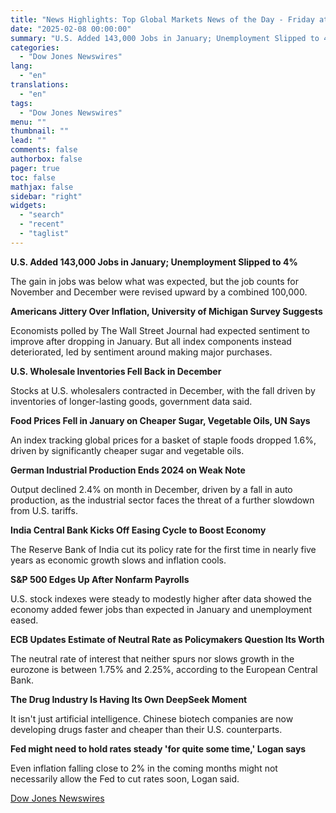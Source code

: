 ```yaml
---
title: "News Highlights: Top Global Markets News of the Day - Friday at 11 AM ET"
date: "2025-02-08 00:00:00"
summary: "U.S. Added 143,000 Jobs in January; Unemployment Slipped to 4%The gain in jobs was below what was expected, but the job counts for November and December were revised upward by a combined 100,000.Americans Jittery Over Inflation, University of Michigan Survey SuggestsEconomists polled by The Wall Street Journal had expected sentiment..."
categories:
  - "Dow Jones Newswires"
lang:
  - "en"
translations:
  - "en"
tags:
  - "Dow Jones Newswires"
menu: ""
thumbnail: ""
lead: ""
comments: false
authorbox: false
pager: true
toc: false
mathjax: false
sidebar: "right"
widgets:
  - "search"
  - "recent"
  - "taglist"
---
```


**U.S. Added 143,000 Jobs in January; Unemployment Slipped to 4%**

The gain in jobs was below what was expected, but the job counts for November and December were revised upward by a combined 100,000.

**Americans Jittery Over Inflation, University of Michigan Survey Suggests**

Economists polled by The Wall Street Journal had expected sentiment to improve after dropping in January. But all index components instead deteriorated, led by sentiment around making major purchases.

**U.S. Wholesale Inventories Fell Back in December**

Stocks at U.S. wholesalers contracted in December, with the fall driven by inventories of longer-lasting goods, government data said.

**Food Prices Fell in January on Cheaper Sugar, Vegetable Oils, UN Says**

An index tracking global prices for a basket of staple foods dropped 1.6%, driven by significantly cheaper sugar and vegetable oils.

**German Industrial Production Ends 2024 on Weak Note**

Output declined 2.4% on month in December, driven by a fall in auto production, as the industrial sector faces the threat of a further slowdown from U.S. tariffs.

**India Central Bank Kicks Off Easing Cycle to Boost Economy**

The Reserve Bank of India cut its policy rate for the first time in nearly five years as economic growth slows and inflation cools.

**S&P 500 Edges Up After Nonfarm Payrolls**

U.S. stock indexes were steady to modestly higher after data showed the economy added fewer jobs than expected in January and unemployment eased.

**ECB Updates Estimate of Neutral Rate as Policymakers Question Its Worth**

The neutral rate of interest that neither spurs nor slows growth in the eurozone is between 1.75% and 2.25%, according to the European Central Bank.

**The Drug Industry Is Having Its Own DeepSeek Moment**

It isn't just artificial intelligence. Chinese biotech companies are now developing drugs faster and cheaper than their U.S. counterparts.

**Fed might need to hold rates steady 'for quite some time,' Logan says**

Even inflation falling close to 2% in the coming months might not necessarily allow the Fed to cut rates soon, Logan said.

[Dow Jones Newswires](https://www.tradingview.com/news/DJN_DN20250207007846:0/)
